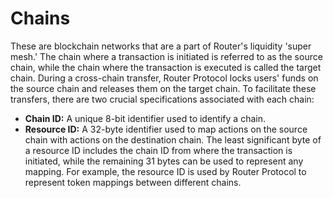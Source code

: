 # Chains

These are blockchain networks that are a part of Router's liquidity 'super mesh.' The chain where a transaction is initiated is referred to as the source chain, while the chain where the transaction is executed is called the target chain. During a cross-chain transfer, Router Protocol locks users' funds on the source chain and releases them on the target chain. To facilitate these transfers, there are two crucial specifications associated with each chain:&#x20;

* **Chain ID:** A unique 8-bit identifier used to identify a chain.&#x20;
* **Resource ID:** A 32-byte identifier used to map actions on the source chain with actions on the destination chain. The least significant byte of a resource ID includes the chain ID from where the transaction is initiated, while the remaining 31 bytes can be used to represent any mapping. For example, the resource ID is used by Router Protocol to represent token mappings between different chains.
